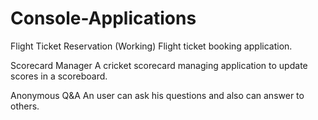 # Console-Applications

Flight Ticket Reservation (Working)
  Flight ticket booking application.

Scorecard Manager
  A cricket scorecard managing application to update scores in a scoreboard.

Anonymous Q&A
  An user can ask his questions and also can answer to others.
